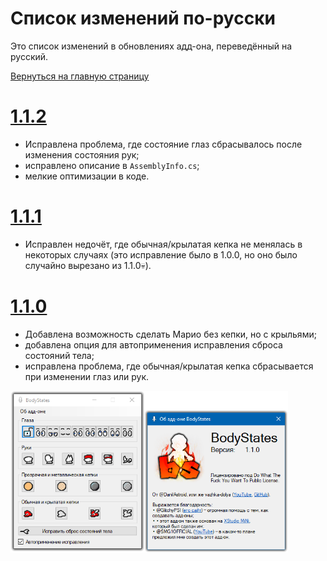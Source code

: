 # Список изменений по-русски
Это список изменений в обновлениях адд-она, переведённый на русский.

[Вернуться на главную страницу](https://github.com/vazhka-dolya/bodystates/blob/main/README.ru.md)
# [1.1.2](https://github.com/vazhka-dolya/bodystates/releases/tag/v1.1.2)
- Исправлена проблема, где состояние глаз сбрасывалось после изменения состояния рук;
- исправлено описание в `AssemblyInfo.cs`;
- мелкие оптимизации в коде.
# [1.1.1](https://github.com/vazhka-dolya/bodystates/releases/tag/v1.1.1)
- Исправлен недочёт, где обычная/крылатая кепка не менялась в некоторых случаях (это исправление было в 1.0.0, но оно было случайно вырезано из 1.1.0💀).
# [1.1.0](https://github.com/vazhka-dolya/bodystates/releases/tag/v1.1.0)
- Добавлена возможность сделать Марио без кепки, но с крыльями;
- добавлена опция для автоприменения исправления сброса состояний тела;
- исправлена проблема, где обычная/крылатая кепка сбрасывается при изменении глаз или рук.

<p>
  <img src="https://github.com/vazhka-dolya/bodystates/blob/main/GitHubImages/ReadmeImage3_rus2.png" width="444"/>
</p>
